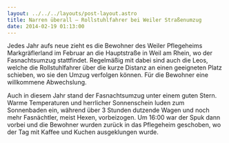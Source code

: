 ```yaml
---
layout: ../../../layouts/post-layout.astro
title: Narren überall – Rollstuhlfahrer bei Weiler Straßenumzug
date: 2014-02-19 01:13:00
---
```


Jedes Jahr aufs neue zieht es die Bewohner des Weiler Pflegeheims Markgräflerland im Februar an die Hauptstraße in Weil am Rhein, wo der Fasnachtsumzug stattfindet. Regelmäßig mit dabei sind auch die Leos, welche die Rollstuhlfahrer über die kurze Distanz an einen geeigneten Platz schieben, wo sie den Umzug verfolgen können. Für die Bewohner eine willkommene Abwechslung.

Auch in diesem Jahr stand der Fasnachtsumzug unter einem guten Stern. Warme Temperaturen und herrlicher Sonnenschein luden zum Sonnenbaden ein, während über 3 Stunden dutzende Wagen und noch mehr Fasnächtler, meist Hexen, vorbeizogen. Um 16:00 war der Spuk dann vorbei und die Bewohner wurden zurück in das Pflegeheim geschoben, wo der Tag mit Kaffee und Kuchen ausgeklungen wurde.

